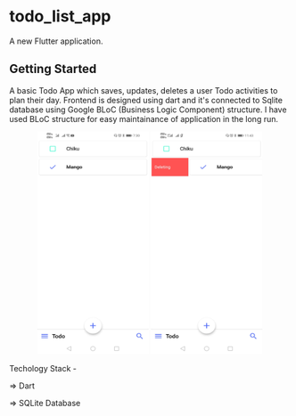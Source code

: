 # todo_list_app

A new Flutter application.

## Getting Started

A basic Todo App which saves, updates, deletes a user Todo activities to plan their day. Frontend is designed using dart and it's connected to Sqlite database using Google BLoC (Business Logic Component) structure.
I have used BLoC structure for easy maintainance of application in the long run.

<p align="center">
<img src="images/img1.jpg" width="200" height="400">
<img src="images/img2.jpg" width="200" height="400">
</p> 


Techology Stack -

=> Dart

=> SQLite Database
